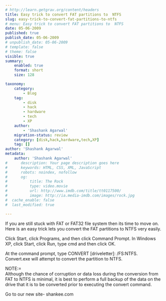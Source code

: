 ```yaml
---
# http://learn.getgrav.org/content/headers
title: Easy trick to convert FAT partitions to  NTFS
slug: easy-trick-to-convert-fat-partitions-to-ntfs
# menu: Easy trick to convert FAT partitions to  NTFS
date: 05-06-2009
published: true
publish_date: 05-06-2009
# unpublish_date: 05-06-2009
# template: false
# theme: false
visible: true
summary:
    enabled: true
    format: short
    size: 128

taxonomy:
    category:
        - Blog
    tag:
        - disk
        - hack
        - hardware
        - tech
        - XP
    author:
        - 'Shashank Agarwal'
    migration-status: review
    category: [disk,hack,hardware,tech,XP]
    tag: []
author: 'Shashank Agarwal'
metadata:
    author: 'Shashank Agarwal'
#      description: Your page description goes here
#      keywords: HTML, CSS, XML, JavaScript
#      robots: noindex, nofollow
#      og:
#          title: The Rock
#          type: video.movie
#          url: http://www.imdb.com/title/tt0117500/
#          image: http://ia.media-imdb.com/images/rock.jpg
#  cache_enable: false
#  last_modified: true

---
```


If you are still stuck with FAT or FAT32 file system then its time to move on. Here is an easy trick lets you convert the FAT partitions to NTFS very easily.

Click Start, click Programs, and then click Command Prompt. In Windows XP, click Start, click Run, type cmd and then click OK.

At the command prompt, type CONVERT [driveletter]: /FS:NTFS. Convert.exe will attempt to convert the partition to NTFS.

NOTE:=  
Although the chance of corruption or data loss during the conversion from FAT to NTFS is minimal, it is best to perform a full backup of the data on the drive that it is to be converted prior to executing the convert command.

Go to our new site- shankee.com
